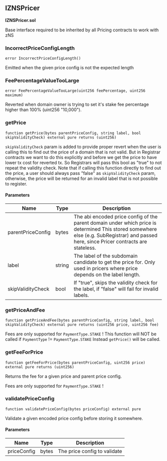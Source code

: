 ## IZNSPricer

**IZNSPricer.sol**

Base interface required to be inherited by all Pricing contracts to work with zNS

### IncorrectPriceConfigLength

```solidity
error IncorrectPriceConfigLength()
```

Emitted when the given price config is not the expected length

### FeePercentageValueTooLarge

```solidity
error FeePercentageValueTooLarge(uint256 feePercentage, uint256 maximum)
```

Reverted when domain owner is trying to set it's stake fee percentage
higher than 100% (uint256 "10,000").

### getPrice

```solidity
function getPrice(bytes parentPriceConfig, string label, bool skipValidityCheck) external pure returns (uint256)
```

`skipValidityCheck` param is added to provide proper revert when the user is
calling this to find out the price of a domain that is not valid. But in Registrar contracts
we want to do this explicitly and before we get the price to have lower tx cost for reverted tx.
So Registrars will pass this bool as "true" to not repeat the validity check.
Note that if calling this function directly to find out the price, a user should always pass "false"
as `skipValidityCheck` param, otherwise, the price will be returned for an invalid label that is not
possible to register.

#### Parameters

| Name | Type | Description |
| ---- | ---- | ----------- |
| parentPriceConfig | bytes | The abi encoded price config of the parent domain under which price is determined  This stored somewhere else (e.g. SubRegistrar) and passed here, since Pricer contracts are stateless. |
| label | string | The label of the subdomain candidate to get the price for. Only used in pricers  where price depends on the label length. |
| skipValidityCheck | bool | If "true", skips the validity check for the label, if "false" will fail  for invalid labels. |

### getPriceAndFee

```solidity
function getPriceAndFee(bytes parentPriceConfig, string label, bool skipValidityCheck) external pure returns (uint256 price, uint256 fee)
```

Fees are only supported for `PaymentType.STAKE` !
 This function will NOT be called if `PaymentType` != `PaymentType.STAKE`
 Instead `getPrice()` will be called.

### getFeeForPrice

```solidity
function getFeeForPrice(bytes parentPriceConfig, uint256 price) external pure returns (uint256)
```

Returns the fee for a given price and parent price config.

Fees are only supported for `PaymentType.STAKE` !

### validatePriceConfig

```solidity
function validatePriceConfig(bytes priceConfig) external pure
```

Validate a given encoded price config before storing it somewhere.

#### Parameters

| Name | Type | Description |
| ---- | ---- | ----------- |
| priceConfig | bytes | The price config to validate |

